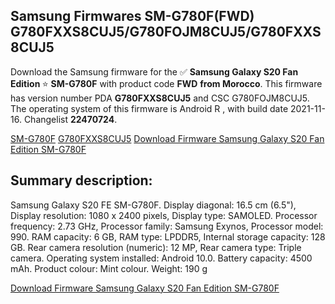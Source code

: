 <h2>Samsung Firmwares SM-G780F(FWD) G780FXXS8CUJ5/G780FOJM8CUJ5/G780FXXS8CUJ5</h2>
Download the Samsung firmware for the ✅ <strong>Samsung Galaxy S20 Fan Edition </strong> ⭐ <strong>SM-G780F</strong> with product code <strong>FWD</strong> <strong> from Morocco</strong>. This firmware has version number PDA <strong>G780FXXS8CUJ5</strong> and CSC G780FOJM8CUJ5. The operating system of this firmware is Android R , with build date 2021-11-16. Changelist <strong>22470724</strong>.


[SM-G780F](https://samfirm.shop/samsung/model/SM-G780F)
[G780FXXS8CUJ5](https://samfirm.shop/samsung/pda/G780FXXS8CUJ5)
[Download Firmware Samsung Galaxy S20 Fan Edition SM-G780F](https://samfirm.shop/samsung/firmware/474469)
<h2>Summary description:</h2>
<p>Samsung Galaxy S20 FE SM-G780F. Display diagonal: 16.5 cm (6.5"), Display resolution: 1080 x 2400 pixels, Display type: SAMOLED. Processor frequency: 2.73 GHz, Processor family: Samsung Exynos, Processor model: 990. RAM capacity: 6 GB, RAM type: LPDDR5, Internal storage capacity: 128 GB. Rear camera resolution (numeric): 12 MP, Rear camera type: Triple camera. Operating system installed: Android 10.0. Battery capacity: 4500 mAh. Product colour: Mint colour. Weight: 190 g</p>


[Download Firmware Samsung Galaxy S20 Fan Edition SM-G780F](https://samfirm.shop/samsung/firmware/474469)
